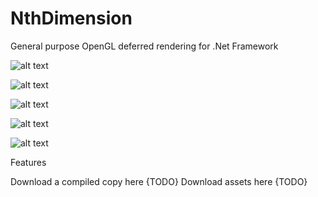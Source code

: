 # NthDimension
General purpose OpenGL deferred rendering for .Net Framework

![alt text](https://scontent.fskg3-1.fna.fbcdn.net/v/t1.0-9/s960x960/97989232_2502548136512063_1348423880435302400_o.jpg?_nc_cat=102&_nc_sid=8024bb&_nc_ohc=idR4RIsy5b8AX9G71u0&_nc_ht=scontent.fskg3-1.fna&_nc_tp=7&oh=75957c0726351bc1c642fede0797c5b0&oe=5EE7AB71)

![alt text](https://scontent.fskg3-1.fna.fbcdn.net/v/t1.0-9/s960x960/99353181_2502547853178758_4706837166284603392_o.jpg?_nc_cat=108&_nc_sid=8024bb&_nc_ohc=cttiu9PHZXQAX_gvlIy&_nc_ht=scontent.fskg3-1.fna&_nc_tp=7&oh=9cfdce3609e72878510e070ca56cccea&oe=5EE71751)

![alt text](https://scontent.fskg3-1.fna.fbcdn.net/v/t1.0-9/s960x960/101566079_2529682897131920_9157282145255817216_o.jpg?_nc_cat=110&_nc_sid=8024bb&_nc_ohc=IOwZmodQFwYAX9EREZP&_nc_ht=scontent.fskg3-1.fna&_nc_tp=7&oh=ad3b93e661c1384a249253fcf91df636&oe=5EF73E8B)

![alt text](https://scontent.fskg3-1.fna.fbcdn.net/v/t1.0-9/s960x960/101061964_2529683593798517_9094710196944502784_o.jpg?_nc_cat=105&_nc_sid=8024bb&_nc_ohc=bV_rQfazeKMAX_Zr_pm&_nc_ht=scontent.fskg3-1.fna&_nc_tp=7&oh=cc9a1d74862a6eb170b1939a1c9a7031&oe=5EF9E4D3)

![alt text](https://scontent.fskg3-1.fna.fbcdn.net/v/t1.0-9/s960x960/79147368_2529684520465091_5311152439359963136_o.jpg?_nc_cat=100&_nc_sid=8024bb&_nc_ohc=NNI5XYJmyoYAX_9BHQh&_nc_ht=scontent.fskg3-1.fna&_nc_tp=7&oh=ccd00b8585cb3f817887f9f36993e328&oe=5EFA286F)

Features

Download a compiled copy here {TODO}
Download assets here {TODO}
